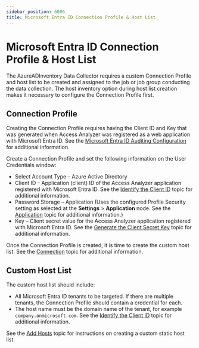 ```yaml
---
sidebar_position: 6006
title: Microsoft Entra ID Connection Profile & Host List
---
```


# Microsoft Entra ID Connection Profile & Host List

The AzureADInventory Data Collector requires a custom Connection Profile and host list to be created and assigned to the job or job group conducting the data collection. The host inventory option during host list creation makes it necessary to configure the Connection Profile first.

## Connection Profile

Creating the Connection Profile requires having the Client ID and Key that was generated when Access Analyzer was registered as a web application with Microsoft Entra ID. See the [Microsoft Entra ID Auditing Configuration](../../../../Config/EntraID/Access "Microsoft Entra ID Auditing Configuration") for additional information.

Create a Connection Profile and set the following information on the User Credentials window:

* Select Account Type – Azure Active Directory
* Client ID – Application (client) ID of the Access Analyzer application registered with Microsoft Entra ID. See the [Identify the Client ID](../../../../Config/EntraID/Access#Identify "Identify the Client ID") topic for additional information.
* Password Storage – Application (Uses the configured Profile Security setting as selected at the **Settings** > **Application** node. See the [Application](../../Settings/Application/Overview "Application") topic for additional information.)
* Key – Client secret value for the Access Analyzer application registered with Microsoft Entra ID. See the [Generate the Client Secret Key](../../../../Config/EntraID/Access#Generate "Generate the Client Secret Key") topic for additional information.

Once the Connection Profile is created, it is time to create the custom host list. See the [Connection](../../Settings/Connection/Overview "Connection") topic for additional information.

## Custom Host List

The custom host list should include:

* All Microsoft Entra ID tenants to be targeted. If there are multiple tenants, the Connection Profile should contain a credential for each.
* The host name must be the domain name of the tenant, for example `company.onmicrosoft.com`. See the [Identify the Client ID](../../../../Config/EntraID/Access#Identify "Identify the Tenant Name") topic for additional information.

See the [Add Hosts](../../HostManagement/Actions/Add "Add Hosts") topic for instructions on creating a custom static host list.